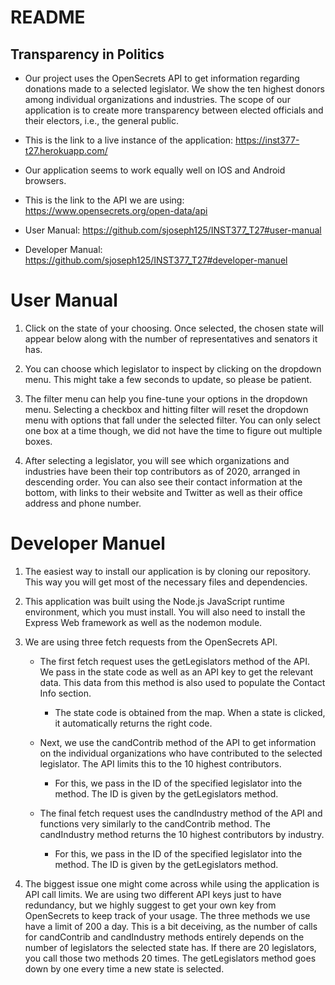# README

## Transparency in Politics
- Our project uses the OpenSecrets API to get information regarding donations made to a selected legislator. We show the ten highest donors among individual organizations and industries. The scope of our application is to create more transparency between elected officials and their electors, i.e., the general public.

- This is the link to a live instance of the application: https://inst377-t27.herokuapp.com/

- Our application seems to work equally well on IOS and Android browsers.

- This is the link to the API we are using: https://www.opensecrets.org/open-data/api

- User Manual: https://github.com/sjoseph125/INST377_T27#user-manual
- Developer Manual: https://github.com/sjoseph125/INST377_T27#developer-manuel

# User Manual

1. Click on the state of your choosing. Once selected, the chosen state will appear below along with the number of representatives and senators it has.

2. You can choose which legislator to inspect by clicking on the dropdown menu. This might take a few seconds to update, so please be patient.

3. The filter menu can help you fine-tune your options in the dropdown menu. Selecting a checkbox and hitting filter will reset the dropdown menu with options that fall under the selected filter. You can only select one box at a time though, we did not have the time to figure out multiple boxes. 

4. After selecting a legislator, you will see which organizations and industries have been their top contributors as of 2020, arranged in descending order. You can also see their contact information at the bottom, with links to their website and Twitter as well as their office address and phone number.

# Developer Manuel

1. The easiest way to install our application is by cloning our repository. This way you will get most of the necessary files and dependencies.

2. This application was built using the Node.js JavaScript runtime environment, which you must install. You will also need to install the Express Web framework as well as the nodemon module.

3. We are using three fetch requests from the OpenSecrets API.
    - The first fetch request uses the getLegislators method of the API. We pass in the state code as well as an API key to get the relevant data. This data from this method is also used to populate the Contact Info section.
        - The state code is obtained from the map. When a state is clicked, it automatically returns the right code.

    - Next, we use the candContrib method of the API to get information on the individual organizations who have contributed to the selected legislator. The API limits this to the 10 highest contributors.
        - For this, we pass in the ID of the specified legislator into the method. The ID is given by the getLegislators method.

    - The final fetch request uses the candIndustry method of the API and functions very similarly to the candContrib method. The candIndustry method returns the 10 highest contributors by industry.
        - For this, we pass in the ID of the specified legislator into the method. The ID is given by the getLegislators method.

4. The biggest issue one might come across while using the application is API call limits. We are using two different API keys just to have redundancy, but we highly suggest to get your own key from OpenSecrets to keep track of your usage. The three methods we use have a limit of 200 a day. This is a bit deceiving, as the number of calls for candContrib and candIndustry methods entirely depends on the number of legislators the selected state has. If there are 20 legislators, you call those two methods 20 times. The getLegislators method goes down by one every time a new state is selected.


